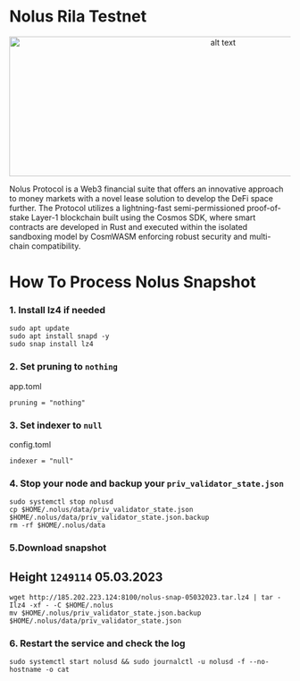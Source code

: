 # Nolus Rila Testnet

<p align="center">
  <img src="https://github.com/quxeed/snap/blob/main/1500x500.jpg" alt="alt text" width="750" height="250">
</p>

Nolus Protocol is a Web3 financial suite that offers an innovative approach to money markets with a novel lease solution to develop the DeFi space further. The Protocol utilizes a lightning-fast semi-permissioned proof-of-stake Layer-1 blockchain built using the Cosmos SDK, where smart contracts are developed in Rust and executed within the isolated sandboxing model by CosmWASM enforcing robust security and multi-chain compatibility.

# How To Process Nolus Snapshot

### 1. Install lz4 if needed

```
sudo apt update
sudo apt install snapd -y
sudo snap install lz4
```

### 2. Set pruning to `nothing`
app.toml
```
pruning = "nothing"
```

### 3. Set indexer to `null`
config.toml
```
indexer = "null"
```

### 4. Stop your node and backup your `priv_validator_state.json`
```
sudo systemctl stop nolusd
cp $HOME/.nolus/data/priv_validator_state.json $HOME/.nolus/data/priv_validator_state.json.backup
rm -rf $HOME/.nolus/data
```

### 5.Download snapshot
## Height `1249114` 05.03.2023
```
wget http://185.202.223.124:8100/nolus-snap-05032023.tar.lz4 | tar -Ilz4 -xf - -C $HOME/.nolus
mv $HOME/.nolus/priv_validator_state.json.backup $HOME/.nolus/data/priv_validator_state.json
```

### 6. Restart the service and check the log
```
sudo systemctl start nolusd && sudo journalctl -u nolusd -f --no-hostname -o cat
```
